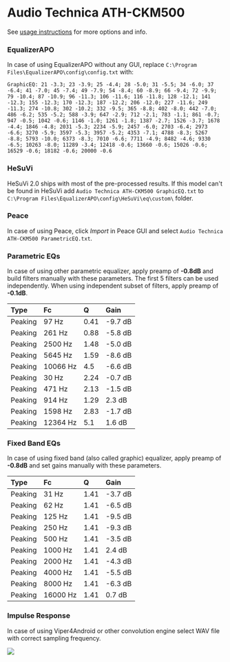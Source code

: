 # Audio Technica ATH-CKM500
See [usage instructions](https://github.com/jaakkopasanen/AutoEq#usage) for more options and info.

### EqualizerAPO
In case of using EqualizerAPO without any GUI, replace `C:\Program Files\EqualizerAPO\config\config.txt`
with:
```
GraphicEQ: 21 -3.3; 23 -3.9; 25 -4.4; 28 -5.0; 31 -5.5; 34 -6.0; 37 -6.4; 41 -7.0; 45 -7.4; 49 -7.9; 54 -8.4; 60 -8.9; 66 -9.4; 72 -9.9; 79 -10.4; 87 -10.9; 96 -11.3; 106 -11.6; 116 -11.8; 128 -12.1; 141 -12.3; 155 -12.3; 170 -12.3; 187 -12.2; 206 -12.0; 227 -11.6; 249 -11.3; 274 -10.8; 302 -10.2; 332 -9.5; 365 -8.8; 402 -8.0; 442 -7.0; 486 -6.2; 535 -5.2; 588 -3.9; 647 -2.9; 712 -2.1; 783 -1.1; 861 -0.7; 947 -0.5; 1042 -0.6; 1146 -1.0; 1261 -1.8; 1387 -2.7; 1526 -3.7; 1678 -4.4; 1846 -4.8; 2031 -5.3; 2234 -5.9; 2457 -6.0; 2703 -6.4; 2973 -6.6; 3270 -5.9; 3597 -5.3; 3957 -5.2; 4353 -7.1; 4788 -8.3; 5267 -8.8; 5793 -10.0; 6373 -8.3; 7010 -6.6; 7711 -4.9; 8482 -4.6; 9330 -6.5; 10263 -8.0; 11289 -3.4; 12418 -0.6; 13660 -0.6; 15026 -0.6; 16529 -0.6; 18182 -0.6; 20000 -0.6
```

### HeSuVi
HeSuVi 2.0 ships with most of the pre-processed results. If this model can't be found in HeSuVi add
`Audio Technica ATH-CKM500 GraphicEQ.txt` to `C:\Program Files\EqualizerAPO\config\HeSuVi\eq\custom\` folder.

### Peace
In case of using Peace, click *Import* in Peace GUI and select `Audio Technica ATH-CKM500 ParametricEQ.txt`.

### Parametric EQs
In case of using other parametric equalizer, apply preamp of **-0.8dB** and build filters manually
with these parameters. The first 5 filters can be used independently.
When using independent subset of filters, apply preamp of **-0.1dB**.

| Type    | Fc       |    Q | Gain    |
|:--------|:---------|:-----|:--------|
| Peaking | 97 Hz    | 0.41 | -9.7 dB |
| Peaking | 261 Hz   | 0.88 | -5.8 dB |
| Peaking | 2500 Hz  | 1.48 | -5.0 dB |
| Peaking | 5645 Hz  | 1.59 | -8.6 dB |
| Peaking | 10066 Hz | 4.5  | -6.6 dB |
| Peaking | 30 Hz    | 2.24 | -0.7 dB |
| Peaking | 471 Hz   | 2.13 | -1.5 dB |
| Peaking | 914 Hz   | 1.29 | 2.3 dB  |
| Peaking | 1598 Hz  | 2.83 | -1.7 dB |
| Peaking | 12364 Hz | 5.1  | 1.6 dB  |

### Fixed Band EQs
In case of using fixed band (also called graphic) equalizer, apply preamp of **-0.8dB** and set
gains manually with these parameters.

| Type    | Fc       |    Q | Gain    |
|:--------|:---------|:-----|:--------|
| Peaking | 31 Hz    | 1.41 | -3.7 dB |
| Peaking | 62 Hz    | 1.41 | -6.5 dB |
| Peaking | 125 Hz   | 1.41 | -9.5 dB |
| Peaking | 250 Hz   | 1.41 | -9.3 dB |
| Peaking | 500 Hz   | 1.41 | -3.5 dB |
| Peaking | 1000 Hz  | 1.41 | 2.4 dB  |
| Peaking | 2000 Hz  | 1.41 | -4.3 dB |
| Peaking | 4000 Hz  | 1.41 | -5.5 dB |
| Peaking | 8000 Hz  | 1.41 | -6.3 dB |
| Peaking | 16000 Hz | 1.41 | 0.7 dB  |

### Impulse Response
In case of using Viper4Android or other convolution engine select WAV file with correct sampling frequency.

![](https://raw.githubusercontent.com/jaakkopasanen/AutoEq/master/results/innerfidelity/sbaf-serious/Audio%20Technica%20ATH-CKM500/Audio%20Technica%20ATH-CKM500.png)